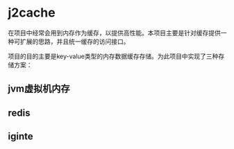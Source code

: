 # j2cache
在项目中经常会用到内存作为缓存，以提供高性能。本项目主要是针对缓存提供一种可扩展的思路，并且统一缓存的访问接口。

项目的目的主要是key-value类型的内存数据缓存存储。为此项目中实现了三种存储方案：
## jvm虚拟机内存
## redis
## iginte

